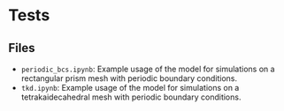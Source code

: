 # Tests


## Files

- `periodic_bcs.ipynb`: Example usage of the model for simulations on a rectangular prism mesh with periodic boundary conditions.
- `tkd.ipynb`: Example usage of the model for simulations on a tetrakaidecahedral mesh with periodic boundary conditions.